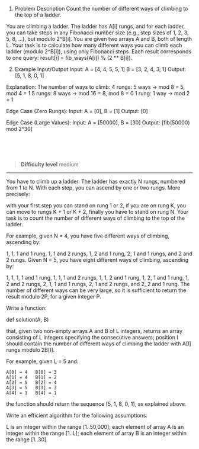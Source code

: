 1. Problem Description
  Count the number of different ways of climbing to the top of a ladder.

You are climbing a ladder. The ladder has A[i] rungs, and for each ladder, you can take steps in any Fibonacci number size (e.g., step sizes of 1, 2, 3, 5, 8, ...), but modulo 2^B[i].
You are given two arrays A and B, both of length L. Your task is to calculate how many different ways you can climb each ladder (modulo 2^B[i]), using only Fibonacci steps.
Each result corresponds to one query: result[i] = fib_ways(A[i]) % (2 ** B[i]).

2. Example Input/Output
Input:
A = [4, 4, 5, 5, 1]
B = [3, 2, 4, 3, 1]
Output: [5, 1, 8, 0, 1]

Explanation:
The number of ways to climb:
4 rungs: 5 ways → mod 8 = 5, mod 4 = 1
5 rungs: 8 ways → mod 16 = 8, mod 8 = 0
1 rung: 1 way → mod 2 = 1

Edge Case (Zero Rungs):
Input: A = [0], B = [1]
Output: [0]

Edge Case (Large Values):
Input: A = [50000], B = [30]
Output: [fib(50000) mod 2^30]


<br><br><br>

> **Difficulty level**
> medium

---

You have to climb up a ladder. The ladder has exactly N rungs, numbered from 1 to N. With each step, you can ascend by one or two rungs. More precisely:

with your first step you can stand on rung 1 or 2,
if you are on rung K, you can move to rungs K + 1 or K + 2,
finally you have to stand on rung N.
Your task is to count the number of different ways of climbing to the top of the ladder.

For example, given N = 4, you have five different ways of climbing, ascending by:

1, 1, 1 and 1 rung,
1, 1 and 2 rungs,
1, 2 and 1 rung,
2, 1 and 1 rungs, and
2 and 2 rungs.
Given N = 5, you have eight different ways of climbing, ascending by:

1, 1, 1, 1 and 1 rung,
1, 1, 1 and 2 rungs,
1, 1, 2 and 1 rung,
1, 2, 1 and 1 rung,
1, 2 and 2 rungs,
2, 1, 1 and 1 rungs,
2, 1 and 2 rungs, and
2, 2 and 1 rung.
The number of different ways can be very large, so it is sufficient to return the result modulo 2P, for a given integer P.

Write a function:

def solution(A, B)

that, given two non-empty arrays A and B of L integers, returns an array consisting of L integers specifying the consecutive answers; position I should contain the number of different ways of climbing the ladder with A[I] rungs modulo 2B[I].

For example, given L = 5 and:

    A[0] = 4   B[0] = 3
    A[1] = 4   B[1] = 2
    A[2] = 5   B[2] = 4
    A[3] = 5   B[3] = 3
    A[4] = 1   B[4] = 1
the function should return the sequence [5, 1, 8, 0, 1], as explained above.

Write an efficient algorithm for the following assumptions:

L is an integer within the range [1..50,000];
each element of array A is an integer within the range [1..L];
each element of array B is an integer within the range [1..30].
